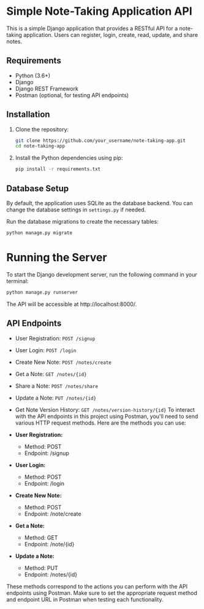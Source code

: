 # Simple Note-Taking Application API

This is a simple Django application that provides a RESTful API for a note-taking application. Users can register, login, create, read, update, and share notes.

## Requirements

- Python (3.6+)
- Django
- Django REST Framework
- Postman (optional, for testing API endpoints)

## Installation

1. Clone the repository:

    ```bash
    git clone https://github.com/your_username/note-taking-app.git
    cd note-taking-app
    ```

2. Install the Python dependencies using pip:

    ```bash
    pip install -r requirements.txt
    ```

## Database Setup

By default, the application uses SQLite as the database backend. You can change the database settings in `settings.py` if needed.

Run the database migrations to create the necessary tables:

```bash
python manage.py migrate
```

 # Running the Server

To start the Django development server, run the following command in your terminal:

```bash
python manage.py runserver
```

The API will be accessible at http://localhost:8000/.

## API Endpoints

- User Registration: `POST /signup`
- User Login: `POST /login`
- Create New Note: `POST /notes/create`
- Get a Note: `GET /notes/{id}`
- Share a Note: `POST /notes/share`
- Update a Note: `PUT /notes/{id}`
- Get Note Version History: `GET /notes/version-history/{id}`
To interact with the API endpoints in this project using Postman, you'll need to send various HTTP request methods. Here are the methods you can use:

- **User Registration:**
  - Method: POST
  - Endpoint: /signup

- **User Login:**
  - Method: POST
  - Endpoint: /login

- **Create New Note:**
  - Method: POST
  - Endpoint: /note/create

- **Get a Note:**
  - Method: GET
  - Endpoint: /note/{id}

- **Update a Note:**
  - Method: PUT
  - Endpoint: /notes/{id}

These methods correspond to the actions you can perform with the API endpoints using Postman. Make sure to set the appropriate request method and endpoint URL in Postman when testing each functionality.
